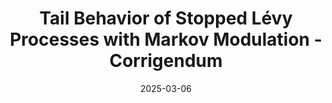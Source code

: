 ---
title: "Tail Behavior of Stopped Lévy Processes with Markov Modulation - Corrigendum"
collection: other
link: https://drive.google.com/file/d/1y4BO3fu3KMvZrNFSqM_QqzNNiEMXkM4_/view
venue: "Accepted at Econometric Theory"
date: 2025-03-06
coauthor: "Brendan K. Beare and Won-Ki Seo"
---